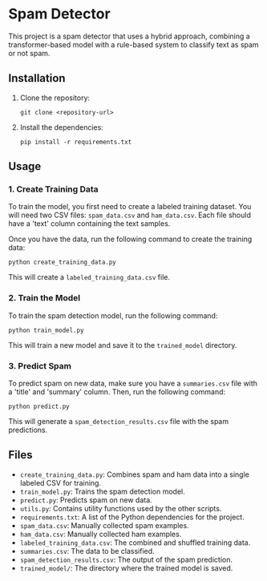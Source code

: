 # Spam Detector

This project is a spam detector that uses a hybrid approach, combining a transformer-based model with a rule-based system to classify text as spam or not spam.

## Installation

1.  Clone the repository:
    ```
    git clone <repository-url>
    ```
2.  Install the dependencies:
    ```
    pip install -r requirements.txt
    ```

## Usage

### 1. Create Training Data

To train the model, you first need to create a labeled training dataset. You will need two CSV files: `spam_data.csv` and `ham_data.csv`. Each file should have a 'text' column containing the text samples.

Once you have the data, run the following command to create the training data:

```
python create_training_data.py
```

This will create a `labeled_training_data.csv` file.

### 2. Train the Model

To train the spam detection model, run the following command:

```
python train_model.py
```

This will train a new model and save it to the `trained_model` directory.

### 3. Predict Spam

To predict spam on new data, make sure you have a `summaries.csv` file with a 'title' and 'summary' column. Then, run the following command:

```
python predict.py
```

This will generate a `spam_detection_results.csv` file with the spam predictions.

## Files

-   `create_training_data.py`: Combines spam and ham data into a single labeled CSV for training.
-   `train_model.py`: Trains the spam detection model.
-   `predict.py`: Predicts spam on new data.
-   `utils.py`: Contains utility functions used by the other scripts.
-   `requirements.txt`: A list of the Python dependencies for the project.
-   `spam_data.csv`: Manually collected spam examples.
-   `ham_data.csv`: Manually collected ham examples.
-   `labeled_training_data.csv`: The combined and shuffled training data.
-   `summaries.csv`: The data to be classified.
-   `spam_detection_results.csv`: The output of the spam prediction.
-   `trained_model/`: The directory where the trained model is saved.
